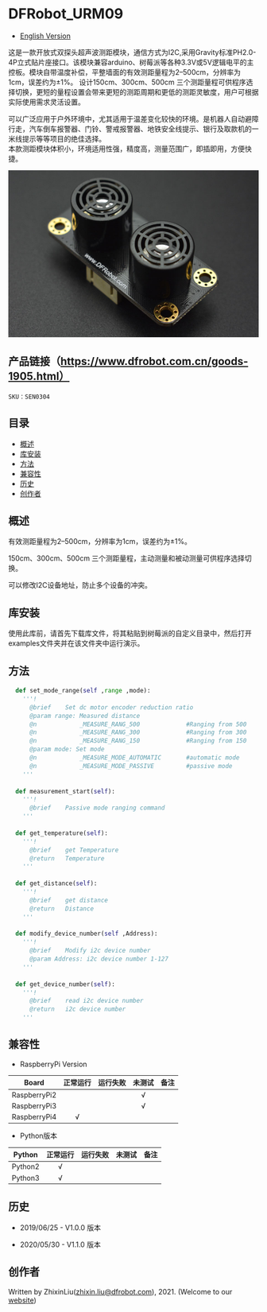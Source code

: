 # DFRobot_URM09
- [English Version](./README.md)

这是一款开放式双探头超声波测距模块，通信方式为I2C,采用Gravity标准PH2.0-4P立式贴片座接口。该模块兼容arduino、树莓派等各种3.3V或5V逻辑电平的主控板。模块自带温度补偿，平整墙面的有效测距量程为2–500cm，分辨率为1cm，误差约为±1%。 设计150cm、300cm、500cm 三个测距量程可供程序选择切换，更短的量程设置会带来更短的测距周期和更低的测距灵敏度，用户可根据实际使用需求灵活设置。

可以广泛应用于户外环境中，尤其适用于温差变化较快的环境。是机器人自动避障行走，汽车倒车报警器、门铃、警戒报警器、地铁安全线提示、银行及取款机的一米线提示等等项目的绝佳选择。<br>
本款测距模块体积小，环境适用性强，精度高，测量范围广，即插即用，方便快捷。

![正反面svg效果图](../../resources/images/SEN0304_WIKI_Cover.jpg)


## 产品链接（https://www.dfrobot.com.cn/goods-1905.html）

    SKU：SEN0304

## 目录

* [概述](#概述)
* [库安装](#库安装)
* [方法](#方法)
* [兼容性](#兼容性y)
* [历史](#历史)
* [创作者](#创作者)

## 概述

有效测距量程为2–500cm，分辨率为1cm，误差约为±1%。

150cm、300cm、500cm 三个测距量程，主动测量和被动测量可供程序选择切换。

可以修改I2C设备地址，防止多个设备的冲突。

## 库安装
使用此库前，请首先下载库文件，将其粘贴到树莓派的自定义目录中，然后打开examples文件夹并在该文件夹中运行演示。

## 方法

```python
  def set_mode_range(self ,range ,mode):
    '''!
      @brief    Set dc motor encoder reduction ratio
      @param range: Measured distance
      @n            _MEASURE_RANG_500             #Ranging from 500
      @n            _MEASURE_RANG_300             #Ranging from 300
      @n            _MEASURE_RANG_150             #Ranging from 150
      @param mode: Set mode
      @n            _MEASURE_MODE_AUTOMATIC       #automatic mode
      @n            _MEASURE_MODE_PASSIVE         #passive mode
    '''

  def measurement_start(self):
    '''!
      @brief    Passive mode ranging command
    '''

  def get_temperature(self):
    '''!
      @brief    get Temperature
      @return   Temperature
    '''

  def get_distance(self):
    '''!
      @brief    get distance
      @return   Distance
    '''

  def modify_device_number(self ,Address):
    '''!
      @brief    Modify i2c device number
      @param Address: i2c device number 1-127
    '''

  def get_device_number(self):
    '''!
      @brief    read i2c device number
      @return   i2c device number
    '''
```

## 兼容性

* RaspberryPi Version

| Board        | 正常运行  | 运行失败   | 未测试    | 备注
| ------------ | :-------: | :--------: | :------: | :-----: |
| RaspberryPi2 |           |            |    √     |         |
| RaspberryPi3 |           |            |    √     |         |
| RaspberryPi4 |     √     |            |          |         |

* Python版本

| Python  | 正常运行  | 运行失败   | 未测试    | 备注
| ------- | :-------: | :--------: | :------: | :-----: |
| Python2 |     √     |            |          |         |
| Python3 |     √     |            |          |         |


## 历史

- 2019/06/25 - V1.0.0 版本

- 2020/05/30 - V1.1.0 版本


## 创作者

Written by ZhixinLiu(zhixin.liu@dfrobot.com), 2021. (Welcome to our [website](https://www.dfrobot.com/))